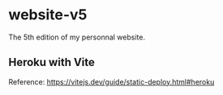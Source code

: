 # website-v5

The 5th edition of my personnal website.

## Heroku with Vite

Reference: https://vitejs.dev/guide/static-deploy.html#heroku
